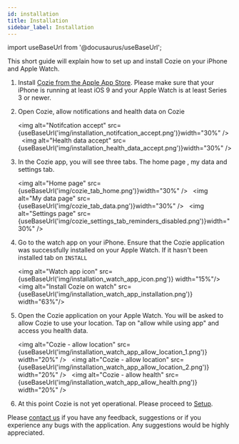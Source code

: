 ```yaml
---
id: installation
title: Installation
sidebar_label: Installation
---
```


import useBaseUrl from '@docusaurus/useBaseUrl';


This short guide will explain how to set up and install Cozie on your iPhone and Apple Watch.

1. Install [Cozie from the Apple App Store](https://apps.apple.com/sg/app/cozie/id1625029501). Please make sure that your iPhone is running at least iOS 9 and your Apple Watch is at least Series 3 or newer.

2. Open Cozie, allow notifications and health data on Cozie 

    <img alt="Notifcation accept" src={useBaseUrl('img/installation_notifcation_accept.png')}width="30%" /> &nbsp;
    <img alt="Health data accept" src={useBaseUrl('img/installation_health_data_accept.png')}width="30%" /> 
    <br/>  

3. In the Cozie app, you will see three tabs. The home page , my data and settings tab. 

    <img alt="Home page" src={useBaseUrl('img/cozie_tab_home.png')}width="30%" /> &nbsp;
    <img alt="My data page" src={useBaseUrl('img/cozie_tab_data.png')}width="30%" /> &nbsp;
    <img alt="Settings page" src={useBaseUrl('img/cozie_settings_tab_reminders_disabled.png')}width="30%" />
    <br/> 


4. Go to the watch app on your iPhone. Ensure that the Cozie application was successfully installed on your Apple Watch. If it hasn't been installed tab on `INSTALL`

   <img alt="Watch app icon" src={useBaseUrl('img/installation_watch_app_icon.png')} width="15%"/> &nbsp; 
   <img alt="Install Cozie on watch" src={useBaseUrl('img/installation_watch_app_installation.png')} width="63%"/>
   <br/> 


5. Open the Cozie application on your Apple Watch. You will be asked to allow Cozie to use your location. Tap on "allow while using app" and access you health data.

   <img alt="Cozie - allow location" src={useBaseUrl('img/installation_watch_app_allow_location_1.png')} width="20%" /> &nbsp;
   <img alt="Cozie - allow location" src={useBaseUrl('img/installation_watch_app_allow_location_2.png')} width="20%" /> &nbsp;
   <img alt="Cozie - allow health" src={useBaseUrl('img/installation_watch_app_allow_health.png')} width="20%" />
   <br/> 

6. At this point Cozie is not yet operational. Please proceed to [Setup](setup).  



Please [contact us](mailto:cozie.app@gmail.com) if you have any feedback, suggestions or if you experience any bugs with the application. Any suggestions would be highly appreciated.